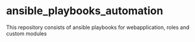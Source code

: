 # ansible_playbooks_automation
This repository consists of ansible playbooks for webapplication, roles and custom modules
